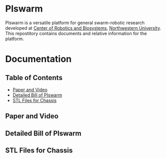 # PIswarm

PIswarm is a versatile platform for general swarm-robotic research developed at [Center of Robotics and Biosystems](https://robotics.northwestern.edu/), [Northwestern University](https://www.northwestern.edu/). This repostitory contains documents and relative information for the platform.

# Documentation

## Table of Contents

* [Paper and Video](#paper_and_videos)
* [Detailed Bill of PIswarm](#detailed_bill_of_piswarm)
* [STL Files for Chassis](#stl_for_chassis)

## Paper and Video <a name="paper_and_videos"></a>

## Detailed Bill of PIswarm <a name="detailed_bill_of_piswarm"></a>

## STL Files for Chassis <a name="stl_for_chassis"></a>

